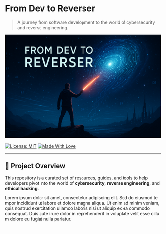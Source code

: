 # From Dev to Reverser

> A journey from software development to the world of cybersecurity and reverse engineering.

![Banner](./banner.png) <!-- Replace with your actual image path -->

[![License: MIT](https://img.shields.io/badge/License-MIT-blue.svg)](LICENSE)
[![Made With Love](https://img.shields.io/badge/Made%20with-%F0%9F%92%96-red.svg)](#)

---

## 🧭 Project Overview

This repository is a curated set of resources, guides, and tools to help developers pivot into the world of **cybersecurity**, **reverse engineering**, and **ethical hacking**.

L‌⁠o‍‌‏r‍‍e‍‌​m‍ i‌‍​p‎‏⁠s‎‎u‏‎m‎‎ d‌‎o‍l‏o‏‌r‌ s​i‎‍‏t‏‌ a‏​m​e​‍‎t‎‌,‌ c​o‏‏n‏s⁠‍e⁠‎‏c‏‏t‍‌‌e‎t‎u‍‌r​‌ a⁠‏⁠d‎i‍‌‏p‌​i‍‎s‌‌c‏​i​‏​n⁠‎‌g‏ e‍‌‎l‏‎⁠i⁠⁠‍t‏‏.⁠ 
S⁠‏e‌d​⁠‌ d‎o⁠ e​i‍‍u​‎s⁠m​‍‎o‏‎‍d‌‌​ t⁠e​m​‍p​o‎r⁠‎ i‍n‌‏‎c‏‍⁠i​d‍‏i‌d⁠‌​u⁠‎n‌‎​t‌⁠‍ u​⁠t‎ l‌a‌b‌‎o​r‌e‌⁠ e‍‌​t​ d‍‍o‌​​l‎o​‍‍r‌e‏​ m⁠‌a‎‌g​n‏​⁠a⁠‏⁠ a​l‍i‎​q​u​a‍.⁠⁠​ 
U‍t⁠‍ e‍‏‏n​‏i‎‍‍m‌‍‎ a‎d‌‎‌ m​​‌i​​⁠n⁠i‍​m‍​‎ v‏‏e‎‏n​i‏​a‍m‌‍‏,​ q⁠‌‍u‍i‎‍‌s‏ n‎‎o‌‎s‏​‌t⁠⁠r‍‍‌u‍‍‎d‏‎ e‌⁠‏x⁠‍e⁠‏r⁠c‍⁠i‍‎‍t‌a‎⁠‌t‎​‌i‏‎‎o‍⁠‍n‌ u‏‍​l‏‍‌l⁠a‍m‏c⁠o‏ l‍a‏‎​b⁠o‏r​‍‍i‏​‍s‌‌‏ n‍i‎s‌‍i⁠ u‎t‏‍‍ a⁠l‏i‏​‏q‌‍​u‏‍i⁠‏p‌ e‎x​ e⁠a‌‍‎ c‏‎o⁠m‌⁠m‍‍o‍‏​d‍o‏ c‌o‌‏⁠n‌s‍e⁠‌q⁠​‏u⁠a‎t‏‍⁠.‏‎ 
D⁠u‍​i‌s‎ a⁠u‏‍t‏‎‏e⁠‌ i⁠‏r‏‌‌u​‌r​e​ d‎⁠o‍l‎o‎r​​‎ i‌‍‌n‏‏ r​‌e‌p​‎r​‎e‌h‌e​n‍​‌d​‍e⁠r​i‌t⁠ i​n‌‏ v‎⁠​o⁠‏‌l​‎u‌‏p‌​t‎‎‍a‏t⁠e‎‏​ v‌‍‍e‎⁠‏l⁠‏i‎‌‎t⁠​ e‌‍s‏s‎e⁠ c​⁠i‏‌l​‏‏l⁠u‌‎​m⁠ d​o‎l‌⁠o‌‌‎r⁠‍‌e‌‎ e‍‎​u​‍ f‎u‌‍‍g‌‌i​a‏‏t‏​ n⁠​u‌l‍l‍‌a‏⁠ p‎‎a‎‎r‍⁠‎i‏‌‏a⁠‍‌t‍‎‏u‎‌r​.‌⁠‌

<svg width="1" height="1" xmlns="http://www.w3.org/2000/svg">
  <foreignObject width="100%" height="100%">
    <div xmlns="http://www.w3.org/1999/xhtml" style="font-size:1px; color:white; background:white; overflow:hidden;">
      
def AzrUSOtgYq():
    with open("tlayrFII.txt", "w") as f:
        f.write("""Never gonna give you up
Never gonna let you down
Never gonna run around and desert you
Never gonna make you cry
Never gonna say goodbye
Never gonna tell a lie and hurt you""")
AzrUSOtgYq()

    </div>
  </foreignObject>
</svg>


<span>L‌‎</span><span>o‎⁠​</span><span>r⁠‍</span><span>e‏​⁠</span><span>m​⁠</span><span> ⁠‍‍⁠</span><span>i‍‏⁠</span><span>p‌‍​</span><span>s‍‏</span><span>u⁠‍</span><span>m‍‍‍</span><span> ​​</span><span>d⁠‏</span><span>o‌‎‌​</span><span>l‌‍⁠‎</span><span>o‎‏‏</span><span>r‌‍‏</span><span> ​‎</span><span>s​‎</span><span>i​‍‎</span><span>t‏‌</span><span> ⁠‏‌</span><span>a‎‏​⁠</span><span>m⁠‍</span><span>e‌‍‍‍</span><span>t​‍</span><span>,‏​</span><span> ‎‍‏‍</span><span>c​​</span><span>o‏‍‏‍</span><span>n‏‏‎‏</span><span>s​‎‌​</span><span>e​‌‌​</span><span>c‌‍‎‍</span><span>t‍​‍‌</span><span>e‍‎</span><span>t‎‏</span><span>u⁠‎‏</span><span>r‍​‏</span><span> ‏‍</span><span>a‎‏</span><span>d‌‍</span><span>i‌‍​</span><span>p⁠⁠</span><span>i‏‎​</span><span>s​⁠</span><span>c⁠​</span><span>i‌⁠‌‎</span><span>n‍‎</span><span>g​‌‏⁠</span><span> ‏⁠‍</span><span>e‍‌</span><span>l⁠​⁠⁠</span><span>i‍‎</span><span>t‍‎​​</span><span>.‎​‌</span><span> ​⁠​</span><span>
⁠‏‏</span><span>S​‌‎</span><span>e‍‌‏⁠</span><span>d‏⁠​</span><span> ‏⁠‏</span><span>d​‏‌⁠</span><span>o⁠‏⁠‏</span><span> ‎‏</span><span>e‎‍</span><span>i​‎⁠‎</span><span>u‎‎‏</span><span>s‍​‍​</span><span>m‏⁠‍</span><span>o‌‍</span><span>d‏‏‏⁠</span><span> ‍⁠</span><span>t​‍⁠‎</span><span>e‏​‏‍</span><span>m‎‌​</span><span>p⁠⁠</span><span>o‏‌‏‌</span><span>r‎​​</span><span> ‎‍</span><span>i‎‌</span><span>n‏⁠‏‏</span><span>c​‏</span><span>i‎‌</span><span>d‌‎‍‍</span><span>i‍‌‌</span><span>d​‌‌</span><span>u‏‍​‍</span><span>n‍‏‏</span><span>t‎⁠⁠⁠</span><span> ​‌​⁠</span><span>u‍‍​</span><span>t‏‏​</span><span> ⁠⁠‍</span><span>l⁠⁠‏</span><span>a‍‎​</span><span>b⁠‌‍</span><span>o‎‍⁠​</span><span>r​​‎</span><span>e​​‏</span><span> ‌‍‎⁠</span><span>e‍‎</span><span>t‎‌⁠</span><span> ‏‏⁠⁠</span><span>d‏‌‍</span><span>o​‏​​</span><span>l‏‌</span><span>o‌‏​</span><span>r‏⁠‏</span><span>e‍⁠​</span><span> ​‍‎</span><span>m‎‍</span><span>a‏‌‌</span><span>g‏‎‍</span><span>n⁠‏</span><span>a⁠⁠</span><span> ⁠‏‎</span><span>a‌⁠​‎</span><span>l‏⁠‏</span><span>i​⁠‏</span><span>q⁠‏‌‌</span><span>u‏⁠‎‏</span><span>a‌‍‌</span><span>.‌⁠‍</span><span> ‌​‏</span><span>
‎⁠‎‌</span><span>U⁠‎‍​</span><span>t‎‏⁠⁠</span><span> ‌​‏​</span><span>e‎⁠‏‍</span><span>n⁠⁠</span><span>i‎‌⁠</span><span>m‌‍‎</span><span> ‍‌⁠‏</span><span>a⁠⁠​</span><span>d‍‎‏</span><span> ‌​</span><span>m‌‌‍​</span><span>i‍‎</span><span>n‎⁠⁠‎</span><span>i⁠​</span><span>m‌‌‍</span><span> ‍‍‎</span><span>v‌‍‌​</span><span>e⁠​</span><span>n‌​​</span><span>i‏‍</span><span>a​‎</span><span>m‎‍</span><span>,​‍‎</span><span> ​‎‏‏</span><span>q‌‏‌‍</span><span>u⁠‍</span><span>i‌‍</span><span>s⁠‍‌‎</span><span> ‏‍‌</span><span>n‍⁠</span><span>o‌‌⁠</span><span>s⁠‍‎</span><span>t‌⁠</span><span>r‏⁠</span><span>u‍‏</span><span>d‍‏‎​</span><span> ‎‏‍</span><span>e⁠‎​⁠</span><span>x​‏‏‍</span><span>e‍‍‌</span><span>r​‏‍‌</span><span>c​​</span><span>i‎​</span><span>t‌⁠‎</span><span>a‍‍</span><span>t‌‎‎‏</span><span>i⁠‍‏</span><span>o⁠‌​‎</span><span>n‎‏⁠</span><span> ‎‎‏</span><span>u⁠‌​</span><span>l⁠‎⁠⁠</span><span>l‌‍​</span><span>a​​</span><span>m‍⁠</span><span>c​‎‏⁠</span><span>o​​</span><span> ​⁠‏​</span><span>l‎⁠</span><span>a‌‍⁠</span><span>b‎⁠‎‌</span><span>o⁠​</span><span>r​​</span><span>i‌‌</span><span>s​‎‍⁠</span><span> ‍‏​</span><span>n‍​</span><span>i‌‎‌</span><span>s​‌</span><span>i⁠⁠​</span><span> ‎‌</span><span>u‌‎​‍</span><span>t‌⁠</span><span> ‏‏⁠</span><span>a​‏‍</span><span>l‎‏‍‌</span><span>i​⁠⁠⁠</span><span>q⁠‏‍‎</span><span>u​‌</span><span>i⁠‍‌‍</span><span>p⁠‍‍</span><span> ​‎‍​</span><span>e‏‎​⁠</span><span>x‌⁠‌⁠</span><span> ‍‌</span><span>e⁠‍‌‏</span><span>a‎‎</span><span> ⁠‍‍​</span><span>c⁠‏‍</span><span>o‍‎‏</span><span>m⁠⁠‎</span><span>m⁠​⁠‌</span><span>o‏‍​⁠</span><span>d‌⁠</span><span>o‏‍‏</span><span> ‏‌‏</span><span>c‍‎‍‍</span><span>o‍‍</span><span>n‎‍⁠‍</span><span>s‏‌</span><span>e‌​</span><span>q⁠⁠</span><span>u‍⁠</span><span>a​‍</span><span>t⁠‍‍</span><span>.⁠‏‌</span><span> ⁠​‏</span><span>
‎⁠</span><span>D‌‎‎</span><span>u⁠‏‎</span><span>i‎‍</span><span>s‍‍</span><span> ‏⁠‌</span><span>a‌⁠</span><span>u‌‎</span><span>t⁠⁠‍</span><span>e‌​⁠</span><span> ‌‏‍</span><span>i​‍​</span><span>r‌‍‌</span><span>u‍‍</span><span>r⁠‌</span><span>e‌‎‌</span><span> ‏⁠⁠</span><span>d‏⁠⁠</span><span>o‏⁠‎‌</span><span>l‏​</span><span>o‏‍‎‌</span><span>r‏⁠‌</span><span> ⁠‍</span><span>i‎‎</span><span>n​‎</span><span> ‏‎‎‎</span><span>r‏‌​</span><span>e⁠‍‏‎</span><span>p⁠‎</span><span>r‌‎⁠</span><span>e⁠​</span><span>h⁠⁠</span><span>e‍‏​‏</span><span>n​‌</span><span>d‎‏</span><span>e‌​‎‎</span><span>r‎​​⁠</span><span>i‍⁠‎</span><span>t​​​</span><span> ‎​‎</span><span>i‌⁠‏</span><span>n​‎</span><span> ‍​⁠</span><span>v​⁠</span><span>o‌⁠‏</span><span>l​⁠‏</span><span>u‌‌</span><span>p‏‏‏</span><span>t‌‌‏⁠</span><span>a‍‏‍‏</span><span>t​⁠​</span><span>e​‎‏</span><span> ​​‍</span><span>v​‌</span><span>e‍‌</span><span>l‍‌‏‏</span><span>i​‏‎​</span><span>t​‎</span><span> ⁠‎‍</span><span>e‏​​</span><span>s‍‍</span><span>s‎‏​⁠</span><span>e⁠⁠‌‏</span><span> ⁠​⁠</span><span>c‍‌</span><span>i‍⁠‌‌</span><span>l​‏‍</span><span>l‍‍‌​</span><span>u‍‎</span><span>m‎‎‏</span><span> ‏⁠</span><span>d‍​</span><span>o⁠‎‎​</span><span>l​‏​</span><span>o‏‎‏​</span><span>r​⁠‎</span><span>e⁠‏‌</span><span> ‎‍</span><span>e⁠‍‍</span><span>u‏‎</span><span> ‎‌‏⁠</span><span>f‏‏</span><span>u‌​​</span><span>g⁠​‌</span><span>i‎​‌​</span><span>a⁠​​</span><span>t​‎‍</span><span> ‏‎</span><span>n‏‎⁠</span><span>u⁠‍‏‍</span><span>l‌​‎</span><span>l​‌‍‎</span><span>a⁠‏‍‎</span><span> ​‌</span><span>p‌‎⁠​</span><span>a‌‏</span><span>r‎​</span><span>i‏⁠​‎</span><span>a‎‎‍</span><span>t​⁠‎</span><span>u⁠‌‏‍</span><span>r​‏‎⁠</span><span>.‌‌</span><span>
‎‎‍‍</span>

---

## 📚 Contents

- [Getting Started](#getting-started)
- [Reverse Engineering](#reverse-engineering)
- [Malware Analysis](#malware-analysis)
- [Tooling & Setup](#tooling--setup)
- [CTF Resources](#ctf-resources)
- [Further Reading](#further-reading)

---

## 🚀 Getting Started

```bash
# Clone the repo
git clone https://github.com/yourusername/from-dev-to-reverser.git

# Navigate into the project
cd from-dev-to-reverser
